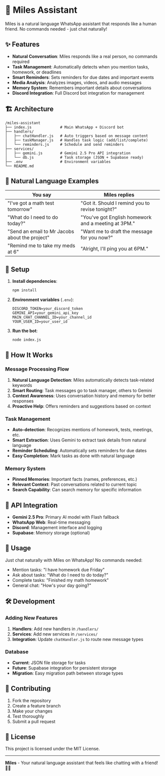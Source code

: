 # 🧠 Miles Assistant

Miles is a natural language WhatsApp assistant that responds like a human friend. No commands needed - just chat naturally!

## ✨ Features

- **Natural Conversation**: Miles responds like a real person, no commands required
- **Task Management**: Automatically detects when you mention tasks, homework, or deadlines
- **Smart Reminders**: Sets reminders for due dates and important events
- **Media Analysis**: Analyzes images, videos, and audio messages
- **Memory System**: Remembers important details about conversations
- **Discord Integration**: Full Discord bot integration for management

## 🏗️ Architecture

```
/miles-assistant
├── index.js             # Main WhatsApp + Discord bot
├── handlers/
│   ├── chatHandler.js   # Auto triggers based on message content
│   ├── taskManager.js   # Handles task logic (add/list/complete)
│   └── reminders.js     # Schedule and send reminders
├── services/
│   ├── gemini.js        # Gemini 2.5 Pro API integration
│   └── db.js            # Task storage (JSON + Supabase ready)
├── .env                 # Environment variables
└── README.md
```

## 🚀 Natural Language Examples

| You say | Miles replies |
|---------|---------------|
| "I've got a math test tomorrow" | "Got it. Should I remind you to revise tonight?" |
| "What do I need to do today?" | "You've got English homework and a meeting at 3PM." |
| "Send an email to Mr Jacobs about the project" | "Want me to draft the message for you now?" |
| "Remind me to take my meds at 6" | "Alright, I'll ping you at 6PM." |

## 🔧 Setup

1. **Install dependencies**:
   ```bash
   npm install
   ```

2. **Environment variables** (`.env`):
   ```
   DISCORD_TOKEN=your_discord_token
   GEMINI_API=your_gemini_api_key
   MAIN_CHAT_CHANNEL_ID=your_channel_id
   YOUR_USER_ID=your_user_id
   ```

3. **Run the bot**:
   ```bash
   node index.js
   ```

## 🧠 How It Works

### Message Processing Flow
1. **Natural Language Detection**: Miles automatically detects task-related keywords
2. **Smart Routing**: Task messages go to task manager, others to Gemini
3. **Context Awareness**: Uses conversation history and memory for better responses
4. **Proactive Help**: Offers reminders and suggestions based on context

### Task Management
- **Auto-detection**: Recognizes mentions of homework, tests, meetings, etc.
- **Smart Extraction**: Uses Gemini to extract task details from natural language
- **Reminder Scheduling**: Automatically sets reminders for due dates
- **Easy Completion**: Mark tasks as done with natural language

### Memory System
- **Pinned Memories**: Important facts (names, preferences, etc.)
- **Relevant Context**: Past conversations related to current topic
- **Search Capability**: Can search memory for specific information

## 🔌 API Integration

- **Gemini 2.5 Pro**: Primary AI model with Flash fallback
- **WhatsApp Web**: Real-time messaging
- **Discord**: Management interface and logging
- **Supabase**: Memory storage (optional)

## 📱 Usage

Just chat naturally with Miles on WhatsApp! No commands needed:

- Mention tasks: "I have homework due Friday"
- Ask about tasks: "What do I need to do today?"
- Complete tasks: "Finished my math homework"
- General chat: "How's your day going?"

## 🛠️ Development

### Adding New Features
1. **Handlers**: Add new handlers in `/handlers/`
2. **Services**: Add new services in `/services/`
3. **Integration**: Update `chatHandler.js` to route new message types

### Database
- **Current**: JSON file storage for tasks
- **Future**: Supabase integration for persistent storage
- **Migration**: Easy migration path between storage types

## 🤝 Contributing

1. Fork the repository
2. Create a feature branch
3. Make your changes
4. Test thoroughly
5. Submit a pull request

## 📄 License

This project is licensed under the MIT License.

---

**Miles** - Your natural language assistant that feels like chatting with a friend! 🧠✨
